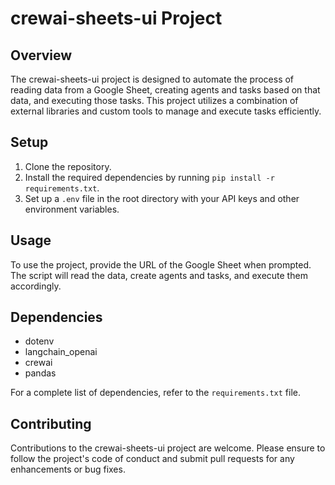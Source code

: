 # crewai-sheets-ui Project

## Overview
The crewai-sheets-ui project is designed to automate the process of reading data from a Google Sheet, creating agents and tasks based on that data, and executing those tasks. This project utilizes a combination of external libraries and custom tools to manage and execute tasks efficiently.

## Setup
1. Clone the repository.
2. Install the required dependencies by running `pip install -r requirements.txt`.
3. Set up a `.env` file in the root directory with your API keys and other environment variables.

## Usage
To use the project, provide the URL of the Google Sheet when prompted. The script will read the data, create agents and tasks, and execute them accordingly.

## Dependencies
- dotenv
- langchain_openai
- crewai
- pandas

For a complete list of dependencies, refer to the `requirements.txt` file.

## Contributing
Contributions to the crewai-sheets-ui project are welcome. Please ensure to follow the project's code of conduct and submit pull requests for any enhancements or bug fixes.
